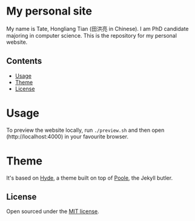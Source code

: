 # My personal site
My name is Tate, Hongliang Tian (田洪亮 in Chinese). I am PhD candidate 
majoring in computer science. This is the repository for my personal website.

## Contents

- [Usage](#usage)
- [Theme](#theme)
- [License](#license)

# Usage
To preview the website locally, run `./preview.sh` and then open 
(http://localhost:4000) in your favourite browser.

# Theme
It's based on [Hyde](https://github.com/poole/hyde), a theme built on top of 
[Poole](https://github.com/poole/poole), the Jekyll butler.

## License

Open sourced under the [MIT license](LICENSE.md).
